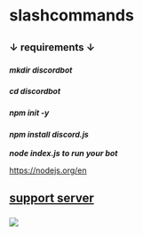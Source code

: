 # slashcommands

## <sub>↓ requirements ↓<sub>

### <sup>***mkdir discordbot<sup>*** ###

### <sup>***cd discordbot<sup>*** ###

### <sup>***npm init -y<sup>*** ###

### ***<sup>npm install discord.js<sup>*** ###

***node index.js to run your bot***

https://nodejs.org/en

## **[support server](https://discord.gg/bmf)**

### ![](https://cdn.discordapp.com/attachments/1242055520450515036/1242056176305307760/Ccg_logo.webp?ex=664c7274&is=664b20f4&hm=282904fc4d0b3cd4a7d69317776ea50c3896a5e234af789486547728f0013f43&)
